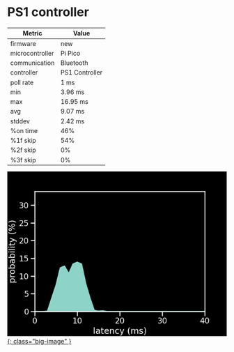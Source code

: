 # PS1 controller

| Metric          | Value          |
| --------------- | -------------- |
| firmware        | new            |
| microcontroller | Pi Pico        |
| communication   | Bluetooth      |
| controller      | PS1 Controller |
| poll rate       | 1 ms           |
| min             | 3.96 ms        |
| max             | 16.95 ms       |
| avg             | 9.07 ms        |
| stddev          | 2.42 ms        |
| %on time        | 46%            |
| %1f skip        | 54%            |
| %2f skip        | 0%             |
| %3f skip        | 0%             |

[![Graph](../../assets/images/results/santroller_bt_ps1_n.png){: class="big-image" }](../../assets/images/results/santroller_bt_ps1_n.png)
